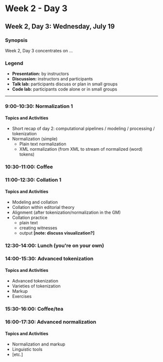 # Week 2 - Day 3

## Week 2, Day 3: Wednesday, July 19

### Synopsis

Week 2, Day 3 concentrates on ... 

### Legend

* **Presentation:** by instructors
* **Discussion:** instructors and participants
* **Talk lab:** participants discuss or plan in small groups
* **Code lab:** participants code alone or in small groups

-------

### 9:00-10:30: Normalization 1

#### Topics and Activities
* Short recap of day 2: computational pipelines / modeling / processing / tokenization
* Normalization (simple)
	* Plain text normalization
	* XML normalization (from XML to stream of normalized (word) tokens)

### 10:30-11:00: Coffee 

### 11:00-12:30: Collation 1

#### Topics and Activities
* Modeling and collation
* Collation within editorial theory
* Alignment (after tokenization/normalization in the GM)
* Collation practice 
	* plain text
	* creating witnesses
	* output **[note: discuss visualization?]**

### 12:30-14:00: Lunch (you're on your own)

### 14:00-15:30: Advanced tokenization

#### Topics and Activities
* Advanced tokenization
* Varieties of tokenization
* Markup
* Exercises

### 15:30-16:00: Coffee/tea

### 16:00-17:30: Advanced normalization

#### Topics and Activities
* Normalization and markup
* Linguistic tools
* [etc.]